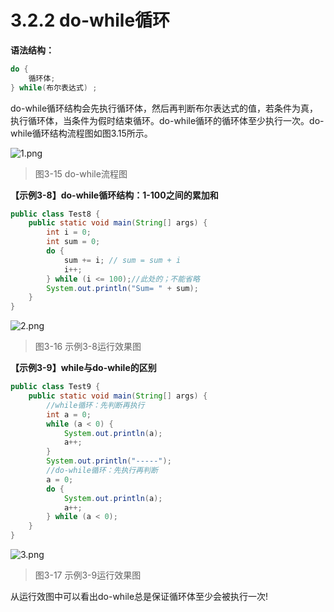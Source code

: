 # 3.2.2 do-while循环

**语法结构：**

```java
do {
    循环体;
} while(布尔表达式) ;
```

   do-while循环结构会先执行循环体，然后再判断布尔表达式的值，若条件为真，执行循环体，当条件为假时结束循环。do-while循环的循环体至少执行一次。do-while循环结构流程图如图3.15所示。

![1.png](https://www.sxt.cn/360shop/Public/admin/UEditor/20170516/1494919347187056.png)

> 图3-15 do-while流程图

**【示例3-8】do-while循环结构：1-100之间的累加和**

```java
public class Test8 {
	public static void main(String[] args) {
		int i = 0;
		int sum = 0;
		do {
			sum += i; // sum = sum + i
			i++;
		} while (i <= 100);//此处的；不能省略
		System.out.println("Sum= " + sum);
	}
}
```

![2.png](https://www.sxt.cn/360shop/Public/admin/UEditor/20170516/1494919404947497.png)

> 图3-16 示例3-8运行效果图

**【示例3-9】while与do-while的区别**

```java
public class Test9 {
	public static void main(String[] args) {
		//while循环：先判断再执行
		int a = 0;
		while (a < 0) {
			System.out.println(a);
			a++;
		}
		System.out.println("-----");
		//do-while循环：先执行再判断
		a = 0;
		do {
			System.out.println(a);
			a++;
		} while (a < 0);
	}
}
```

![3.png](https://www.sxt.cn/360shop/Public/admin/UEditor/20170516/1494919475143305.png)

> 图3-17 示例3-9运行效果图

   从运行效图中可以看出do-while总是保证循环体至少会被执行一次!